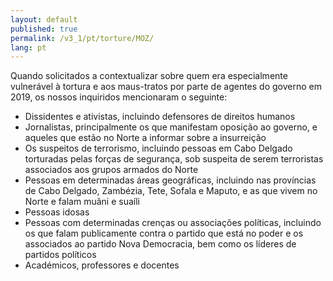 ```yaml
---
layout: default
published: true
permalink: /v3_1/pt/torture/MOZ/
lang: pt
---
```

Quando solicitados a contextualizar sobre quem era especialmente vulnerável à tortura e aos maus-tratos por parte de agentes do governo em 2019, os nossos inquiridos mencionaram o seguinte:

-	Dissidentes e ativistas, incluindo defensores de direitos humanos
-	Jornalistas, principalmente os que manifestam oposição ao governo, e aqueles que estão no Norte a informar sobre a insurreição
-	Os suspeitos de terrorismo, incluindo pessoas em Cabo Delgado torturadas pelas forças de segurança, sob suspeita de serem terroristas associados aos grupos armados do Norte
-	Pessoas em determinadas áreas geográficas, incluindo nas províncias de Cabo Delgado, Zambézia, Tete, Sofala e Maputo, e as que vivem no Norte e falam muâni e suaíli
-	Pessoas idosas
-	Pessoas com determinadas crenças ou associações políticas, incluindo os que falam publicamente contra o partido que está no poder e os associados ao partido Nova Democracia, bem como os líderes de partidos políticos
-	Académicos, professores e docentes

